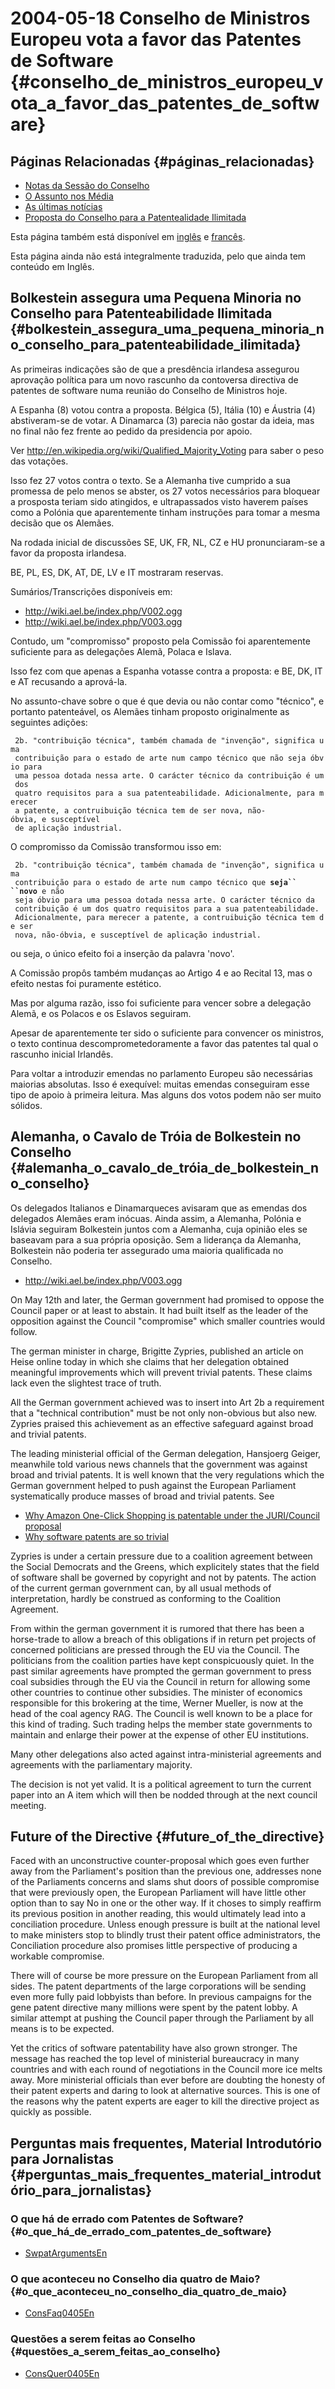 # 2004-05-18 Conselho de Ministros Europeu vota a favor das Patentes de Software {#conselho_de_ministros_europeu_vota_a_favor_das_patentes_de_software}

## Páginas Relacionadas {#páginas_relacionadas}

-   [ Notas da Sessão do Conselho](ConsNotes040518En "wikilink")
-   [ O Assunto nos Média](ConsMedia040518En "wikilink")
-   [ As últimas notícias](SwpatcninoPt "wikilink")
-   [Proposta do Conselho para a Patentealidade
    Ilimitada](http://swpat.ffii.org/papers/europarl0309/cons0401/ "wikilink")

Esta página também está disponível em [ inglês](Cons040518En "wikilink")
e [ francês](Cons040518Fr "wikilink").

Esta página ainda não está integralmente traduzida, pelo que ainda tem
conteúdo em Inglês.

## Bolkestein assegura uma Pequena Minoria no Conselho para Patenteabilidade Ilimitada {#bolkestein_assegura_uma_pequena_minoria_no_conselho_para_patenteabilidade_ilimitada}

As primeiras indicações são de que a presdência irlandesa assegurou
aprovação política para um novo rascunho da contoversa directiva de
patentes de software numa reunião do Conselho de Ministros hoje.

A Espanha (8) votou contra a proposta. Bélgica (5), Itália (10) e
Áustria (4) abstiveram-se de votar. A Dinamarca (3) parecia não gostar
da ideia, mas no final não fez frente ao pedido da presidencia por
apoio.

Ver <http://en.wikipedia.org/wiki/Qualified_Majority_Voting> para saber
o peso das votações.

Isso fez 27 votos contra o texto. Se a Alemanha tive cumprido a sua
promessa de pelo menos se abster, os 27 votos necessários para bloquear
a prosposta teriam sido atingidos, e ultrapassados visto haverem países
como a Polónia que aparentemente tinham instruções para tomar a mesma
decisão que os Alemães.

Na rodada inicial de discussões SE, UK, FR, NL, CZ e HU pronunciaram-se
a favor da proposta irlandesa.

BE, PL, ES, DK, AT, DE, LV e IT mostraram reservas.

Sumários/Transcrições disponíveis em:

-   <http://wiki.ael.be/index.php/V002.ogg>
-   <http://wiki.ael.be/index.php/V003.ogg>

Contudo, um \"compromisso\" proposto pela Comissão foi aparentemente
suficiente para as delegações Alemã, Polaca e Islava.

Isso fez com que apenas a Espanha votasse contra a proposta: e BE, DK,
IT e AT recusando a aprová-la.

No assunto-chave sobre o que é que devia ou não contar como \"técnico\",
e portanto patenteável, os Alemães tinham proposto originalmente as
seguintes adições:

` 2b. "contribuição técnica", também chamada de "invenção", significa uma`\
` contribuição para o estado de arte num campo técnico que não seja óbvio para`\
` uma pessoa dotada nessa arte. O carácter técnico da contribuição é um dos `\
` quatro requisitos para a sua patenteabilidade. Adicionalmente, para merecer `\
` a patente, a contruibuição técnica tem de ser nova, não-óbvia, e susceptível`\
` de aplicação industrial.`

O compromisso da Comissão transformou isso em:

` 2b. "contribuição técnica", também chamada de "invenção", significa uma`\
` contribuição para o estado de arte num campo técnico que `**`seja`` ``novo`**` e não `\
` seja óbvio para uma pessoa dotada nessa arte. O carácter técnico da `\
` contribuição é um dos quatro requisitos para a sua patenteabilidade. `\
` Adicionalmente, para merecer a patente, a contruibuição técnica tem de ser`\
` nova, não-óbvia, e susceptível de aplicação industrial.`

ou seja, o único efeito foi a inserção da palavra \'novo\'.

A Comissão propôs também mudanças ao Artigo 4 e ao Recital 13, mas o
efeito nestas foi puramente estético.

Mas por alguma razão, isso foi suficiente para vencer sobre a delegação
Alemã, e os Polacos e os Eslavos seguiram.

Apesar de aparentemente ter sido o suficiente para convencer os
ministros, o texto continua descomprometedoramente a favor das patentes
tal qual o rascunho inicial Irlandês.

Para voltar a introduzir emendas no parlamento Europeu são necessárias
maiorias absolutas. Isso é exequível: muitas emendas conseguiram esse
tipo de apoio à primeira leitura. Mas alguns dos votos podem não ser
muito sólidos.

## Alemanha, o Cavalo de Tróia de Bolkestein no Conselho {#alemanha_o_cavalo_de_tróia_de_bolkestein_no_conselho}

Os delegados Italianos e Dinamarqueces avisaram que as emendas dos
delegados Alemães eram inócuas. Ainda assim, a Alemanha, Polónia e
Islávia seguiram Bolkestein juntos com a Alemanha, cuja opinião eles se
baseavam para a sua própria oposição. Sem a liderança da Alemanha,
Bolkestein não poderia ter assegurado uma maioria qualificada no
Conselho.

-   <http://wiki.ael.be/index.php/V003.ogg>

On May 12th and later, the German government had promised to oppose the
Council paper or at least to abstain. It had built itself as the leader
of the opposition against the Council \"compromise\" which smaller
countries would follow.

The german minister in charge, Brigitte Zypries, published an article on
Heise online today in which she claims that her delegation obtained
meaningful improvements which will prevent trivial patents. These claims
lack even the slightest trace of truth.

All the German government achieved was to insert into Art 2b a
requirement that a \"technical contribution\" must be not only
non-obvious but also new. Zypries praised this achievement as an
effective safeguard against broad and trivial patents.

The leading ministerial official of the German delegation, Hansjoerg
Geiger, meanwhile told various news channels that the government was
against broad and trivial patents. It is well known that the very
regulations which the German government helped to push against the
European Parliament systematically produce masses of broad and trivial
patents. See

-   [Why Amazon One-Click Shopping is patentable under the JURI/Council
    proposal](http://swpat.ffii.org/papers/eubsa-swpat0202/tech/ "wikilink")
-   [Why software patents are so
    trivial](http://swpat.ffii.org/analysis/trivial/ "wikilink")

Zypries is under a certain pressure due to a coalition agreement between
the Social Democrats and the Greens, which explicitely states that the
field of software shall be governed by copyright and not by patents. The
action of the current german government can, by all usual methods of
interpretation, hardly be construed as conforming to the Coalition
Agreement.

From within the german government it is rumored that there has been a
horse-trade to allow a breach of this obligations if in return pet
projects of concerned politicians are pressed through the EU via the
Council. The politicians from the coalition parties have kept
conspicuously quiet. In the past similar agreements have prompted the
german government to press coal subsidies through the EU via the Council
in return for allowing some other countries to continue other subsidies.
The minister of economics responsible for this brokering at the time,
Werner Mueller, is now at the head of the coal agency RAG. The Council
is well known to be a place for this kind of trading. Such trading helps
the member state governments to maintain and enlarge their power at the
expense of other EU institutions.

Many other delegations also acted against intra-ministerial agreements
and agreements with the parliamentary majority.

The decision is not yet valid. It is a political agreement to turn the
current paper into an A item which will then be nodded through at the
next council meeting.

## Future of the Directive {#future_of_the_directive}

Faced with an unconstructive counter-proposal which goes even further
away from the Parliament\'s position than the previous one, addresses
none of the Parliaments concerns and slams shut doors of possible
compromise that were previously open, the European Parliament will have
little other option than to say No in one or the other way. If it choses
to simply reaffirm its previous position in another reading, this would
ultimately lead into a conciliation procedure. Unless enough pressure is
built at the national level to make ministers stop to blindly trust
their patent office administrators, the Conciliation procedure also
promises little perspective of producing a workable compromise.

There will of course be more pressure on the European Parliament from
all sides. The patent departments of the large corporations will be
sending even more fully paid lobbyists than before. In previous
campaigns for the gene patent directive many millions were spent by the
patent lobby. A similar attempt at pushing the Council paper through the
Parliament by all means is to be expected.

Yet the critics of software patentability have also grown stronger. The
message has reached the top level of ministerial bureaucracy in many
countries and with each round of negotiations in the Council more ice
melts away. More ministerial officials than ever before are doubting the
honesty of their patent experts and daring to look at alternative
sources. This is one of the reasons why the patent experts are eager to
kill the directive project as quickly as possible.

## Perguntas mais frequentes, Material Introdutório para Jornalistas {#perguntas_mais_frequentes_material_introdutório_para_jornalistas}

### O que há de errado com Patentes de Software? {#o_que_há_de_errado_com_patentes_de_software}

-   [SwpatArgumentsEn](SwpatArgumentsEn "wikilink")

### O que aconteceu no Conselho dia quatro de Maio? {#o_que_aconteceu_no_conselho_dia_quatro_de_maio}

-   [ConsFaq0405En](ConsFaq0405En "wikilink")

### Questões a serem feitas ao Conselho {#questões_a_serem_feitas_ao_conselho}

-   [ConsQuer0405En](ConsQuer0405En "wikilink")
